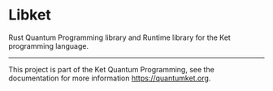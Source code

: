 # Libket

Rust Quantum Programming library and Runtime library for the Ket programming language.

-----------

This project is part of the Ket Quantum Programming, see the documentation for more information https://quantumket.org.